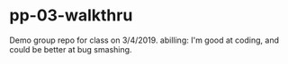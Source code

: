 # pp-03-walkthru
Demo group repo for class on 3/4/2019.
abilling: I'm good at coding, and could be better at bug smashing.
